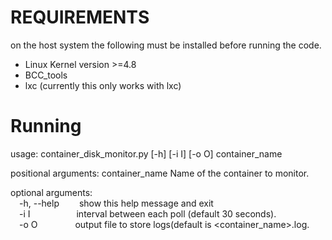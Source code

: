 REQUIREMENTS
============
on the host system the following must be installed before running the code.

- Linux Kernel version >=4.8
- BCC_tools
- lxc (currently this only works with lxc)

Running
======

usage: container_disk_monitor.py [-h] [-i I] [-o O] container_name

positional arguments:
  container_name  Name of the container to monitor.

optional arguments:<br />
  &emsp;-h, --help&emsp;&emsp;        show this help message and exit<br />
  &emsp;-i I&emsp;&emsp;&emsp;&emsp;&emsp;              interval between each poll (default 30 seconds).<br />
  &emsp;-o O&emsp;&emsp;&emsp;&emsp;              output file to store logs(default is \<container_name\>.log.<br />
 &nbsp;&thinsp;&ensp;&emsp;
